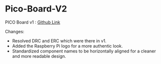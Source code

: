 # Pico-Board-V2
PICO Board v1 : [Github Link](http://github.com/newasr/Pico-board)

Changes:
- Resolved DRC and ERC which were there in v1.
- Added the Raspberry Pi logo for a more authentic look.
- Standardized component names to be horizontally aligned for a cleaner and more readable design.
